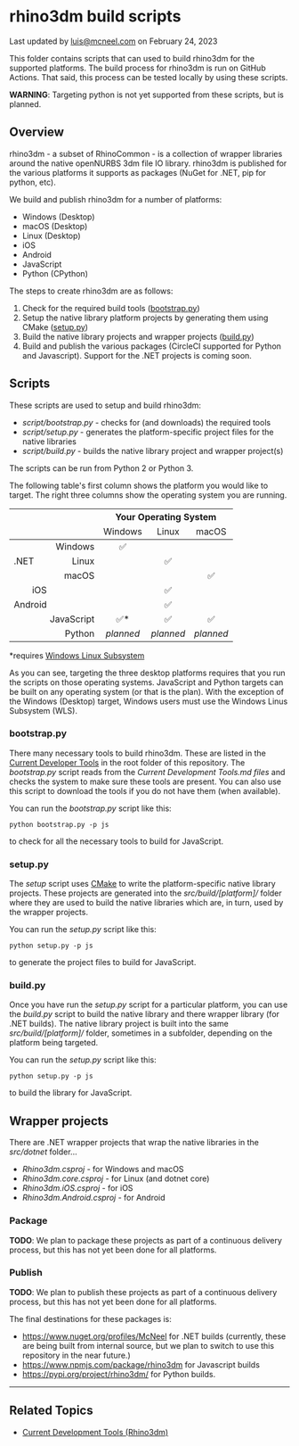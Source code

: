 # rhino3dm build scripts

Last updated by luis@mcneel.com on February 24, 2023

This folder contains scripts that can used to build rhino3dm for the supported platforms.  The build process for rhino3dm is run on GitHub Actions.  That said, this process can be tested locally by using these scripts.

**WARNING**: Targeting python is not yet supported from these scripts, but is planned.

## Overview

rhino3dm - a subset of RhinoCommon - is a collection of wrapper libraries around the native openNURBS 3dm file IO library.  rhino3dm is published for the various platforms it supports as packages (NuGet for .NET, pip for python, etc).  

We build and publish rhino3dm for a number of platforms:

- Windows (Desktop)
- macOS (Desktop)
- Linux (Desktop)
- iOS
- Android
- JavaScript
- Python (CPython)

The steps to create rhino3dm are as follows:

1. Check for the required build tools ([bootstrap.py](#bootstrappy))
2. Setup the native library platform projects by generating them using CMake ([setup.py](#setuppy))
3. Build the native library projects and wrapper projects ([build.py](#buildpy))
5. Build and publish the various packages (CircleCI supported for Python and Javascript).  Support for the .NET projects is coming soon.

## Scripts

These scripts are used to setup and build rhino3dm:

- *script/bootstrap.py* - checks for (and downloads) the required tools
- *script/setup.py* - generates the platform-specific project files for the native libraries
- *script/build.py* - builds the native library project and wrapper project(s)

The scripts can be run from Python 2 or Python 3.

The following table's first column shows the platform you would like to target.  The right three columns show the operating system you are running.

<table>
  <thead>
    <tr>
    <th></th>
    <th></th>
    <th colspan="3" align="center">Your Operating System</th>
  </tr>
    <tr>
      <td colspan=2></td>
      <td align="center">Windows</td>
      <td align="center">Linux</td>
      <td align="center">macOS</td>
    </tr>
  </thead>
  <tbody>
    <tr>
      <td rowspan=3>.NET</td>
      <td align="right">Windows</td>
      <td align="center">✅</td>
      <td></td>
      <td></td>
    </tr>
    <tr>
      <td align="right">Linux</td>
      <td></td>
      <td align="center">✅</td>
      <td></td>
    </tr>
    <tr>
      <td align="right">macOS</td>
      <td></td>
      <td></td>
      <td align="center">✅</td>
    </tr>
    <tr>
      <td align="right">iOS</td>
      <td></td>
      <td></td>
      <td align="center">✅</td>
    </tr>
    <tr>
      <td align="right">Android</td>
      <td></td>
      <td></td>
      <td align="center">✅</td>
    </tr>
    <tr>
      <td align="right" colspan=2>JavaScript</td>
      <td align="center">✅*</td>
      <td align="center">✅</td>
      <td align="center">✅</td>
    </tr>
    <tr>
      <td align="right" colspan=2>Python</td>
      <td align="center"><em>planned</em></td>
      <td align="center"><em>planned</em></td>
      <td align="center"><em>planned</em></td>
    </tr>
  </tbody>
</table>

*requires [Windows Linux Subsystem](https://docs.microsoft.com/en-us/windows/wsl/install-win10)

As you can see, targeting the three desktop platforms requires that you run the scripts on those operating systems. JavaScript and Python targets can be built on any operating system (or that is the plan).  With the exception of the Windows (Desktop) target, Windows users must use the Windows Linus Subsystem (WLS).

### bootstrap.py

There many necessary tools to build rhino3dm.  These are listed in the [Current Developer Tools](../Current_Developer_Tools.md) in the root folder of this repository.  The _bootstrap.py_ script reads from the _Current Development Tools.md files_ and checks the system to make sure these tools are present.  You can also use this script to download the tools if you do not have them (when available).

You can run the _bootstrap.py_ script like this:

`python bootstrap.py -p js`

to check for all the necessary tools to build for JavaScript.

### setup.py

The _setup_ script uses [CMake](https://cmake.org/) to write the platform-specific native library projects.  These projects are generated into the _src/build/[platform]/_ folder where they are used to build the native libraries which are, in turn, used by the wrapper projects.

You can run the _setup.py_ script like this:

`python setup.py -p js`

to generate the project files to build for JavaScript.

### build.py

Once you have run the _setup.py_ script for a particular platform, you can use the _build.py_ script to build the native library and there wrapper library (for .NET builds).  The native library project is built into the same _src/build/[platform]/_ folder, sometimes in a subfolder, depending on the platform being targeted.

You can run the _setup.py_ script like this:

`python setup.py -p js`

to build the library for JavaScript.

## Wrapper projects

There are .NET wrapper projects that wrap the native libraries in the _src/dotnet_ folder...

- _Rhino3dm.csproj_ - for Windows and macOS
- _Rhino3dm.core.csproj_ - for Linux (and dotnet core)
- _Rhino3dm.iOS.csproj_ - for iOS
- _Rhino3dm.Android.csproj_ - for Android

### Package

**TODO**: We plan to package these projects as part of a continuous delivery process, but this has not yet been done for all platforms.

### Publish

**TODO**: We plan to publish these projects as part of a continuous delivery process, but this has not yet been done for all platforms.

The final destinations for these packages is: 

- https://www.nuget.org/profiles/McNeel for .NET builds (currently, these are being built from internal source, but we plan to switch to use this repository in the near future.)
- https://www.npmjs.com/package/rhino3dm for Javascript builds
- https://pypi.org/project/rhino3dm/ for Python builds.

---

## Related Topics

- [Current Development Tools (Rhino3dm)](../Current%20Development%20Tools.md)
